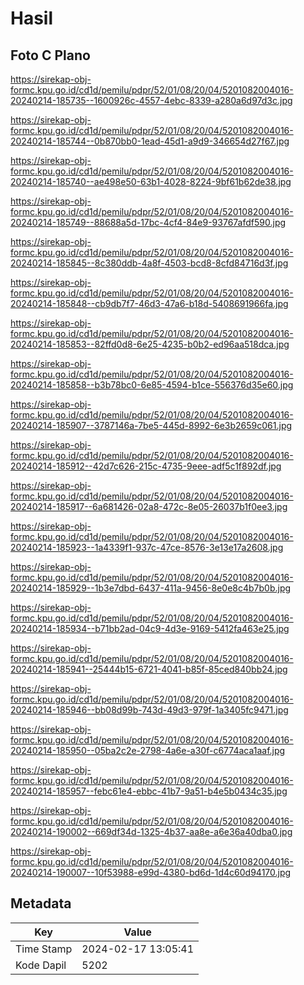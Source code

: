 # Hasil

## Foto C Plano

https://sirekap-obj-formc.kpu.go.id/cd1d/pemilu/pdpr/52/01/08/20/04/5201082004016-20240214-185735--1600926c-4557-4ebc-8339-a280a6d97d3c.jpg

https://sirekap-obj-formc.kpu.go.id/cd1d/pemilu/pdpr/52/01/08/20/04/5201082004016-20240214-185744--0b870bb0-1ead-45d1-a9d9-346654d27f67.jpg

https://sirekap-obj-formc.kpu.go.id/cd1d/pemilu/pdpr/52/01/08/20/04/5201082004016-20240214-185740--ae498e50-63b1-4028-8224-9bf61b62de38.jpg

https://sirekap-obj-formc.kpu.go.id/cd1d/pemilu/pdpr/52/01/08/20/04/5201082004016-20240214-185749--88688a5d-17bc-4cf4-84e9-93767afdf590.jpg

https://sirekap-obj-formc.kpu.go.id/cd1d/pemilu/pdpr/52/01/08/20/04/5201082004016-20240214-185845--8c380ddb-4a8f-4503-bcd8-8cfd84716d3f.jpg

https://sirekap-obj-formc.kpu.go.id/cd1d/pemilu/pdpr/52/01/08/20/04/5201082004016-20240214-185848--cb9db7f7-46d3-47a6-b18d-5408691966fa.jpg

https://sirekap-obj-formc.kpu.go.id/cd1d/pemilu/pdpr/52/01/08/20/04/5201082004016-20240214-185853--82ffd0d8-6e25-4235-b0b2-ed96aa518dca.jpg

https://sirekap-obj-formc.kpu.go.id/cd1d/pemilu/pdpr/52/01/08/20/04/5201082004016-20240214-185858--b3b78bc0-6e85-4594-b1ce-556376d35e60.jpg

https://sirekap-obj-formc.kpu.go.id/cd1d/pemilu/pdpr/52/01/08/20/04/5201082004016-20240214-185907--3787146a-7be5-445d-8992-6e3b2659c061.jpg

https://sirekap-obj-formc.kpu.go.id/cd1d/pemilu/pdpr/52/01/08/20/04/5201082004016-20240214-185912--42d7c626-215c-4735-9eee-adf5c1f892df.jpg

https://sirekap-obj-formc.kpu.go.id/cd1d/pemilu/pdpr/52/01/08/20/04/5201082004016-20240214-185917--6a681426-02a8-472c-8e05-26037b1f0ee3.jpg

https://sirekap-obj-formc.kpu.go.id/cd1d/pemilu/pdpr/52/01/08/20/04/5201082004016-20240214-185923--1a4339f1-937c-47ce-8576-3e13e17a2608.jpg

https://sirekap-obj-formc.kpu.go.id/cd1d/pemilu/pdpr/52/01/08/20/04/5201082004016-20240214-185929--1b3e7dbd-6437-411a-9456-8e0e8c4b7b0b.jpg

https://sirekap-obj-formc.kpu.go.id/cd1d/pemilu/pdpr/52/01/08/20/04/5201082004016-20240214-185934--b71bb2ad-04c9-4d3e-9169-5412fa463e25.jpg

https://sirekap-obj-formc.kpu.go.id/cd1d/pemilu/pdpr/52/01/08/20/04/5201082004016-20240214-185941--25444b15-6721-4041-b85f-85ced840bb24.jpg

https://sirekap-obj-formc.kpu.go.id/cd1d/pemilu/pdpr/52/01/08/20/04/5201082004016-20240214-185946--bb08d99b-743d-49d3-979f-1a3405fc9471.jpg

https://sirekap-obj-formc.kpu.go.id/cd1d/pemilu/pdpr/52/01/08/20/04/5201082004016-20240214-185950--05ba2c2e-2798-4a6e-a30f-c6774aca1aaf.jpg

https://sirekap-obj-formc.kpu.go.id/cd1d/pemilu/pdpr/52/01/08/20/04/5201082004016-20240214-185957--febc61e4-ebbc-41b7-9a51-b4e5b0434c35.jpg

https://sirekap-obj-formc.kpu.go.id/cd1d/pemilu/pdpr/52/01/08/20/04/5201082004016-20240214-190002--669df34d-1325-4b37-aa8e-a6e36a40dba0.jpg

https://sirekap-obj-formc.kpu.go.id/cd1d/pemilu/pdpr/52/01/08/20/04/5201082004016-20240214-190007--10f53988-e99d-4380-bd6d-1d4c60d94170.jpg


## Metadata

| Key        | Value               |
| ---------- | ------------------- |
| Time Stamp | 2024-02-17 13:05:41 |
| Kode Dapil | 5202                |



